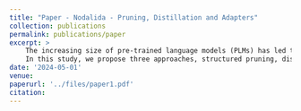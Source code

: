 ```yaml
---
title: "Paper - Nodalida - Pruning, Distillation and Adapters"
collection: publications
permalink: publications/paper
excerpt: >
    The increasing size of pre-trained language models (PLMs) has led to requires a better understanding of optimization methods. 
    In this study, we propose three approaches, structured pruning, distillation, and adapters which we apply to the Bidirectional Transformers for Language Understanding (BERT) model. Our goal is to assess the correlation and interdependence, or lack thereof, among these three methods. Our results focus on the GLUE task with benchmarks including model size, accuracy, rejected emission rate, and speedup. For instance, the combination of pruning, distillation, and adapters can reach 4x inference speedup with a size reduction of 85% and 200% emissions savings and an average accuracy of 50 instead of 85 approximately. Before each use, we must consider the performance-reduction-speed trade-off. In this work, we propose several scenarios depending on the desired outcome. For example, if we want to maintain performance and reduce the model by 65%, then we should opt for the combination of adapters based tuning + pruning with a sparsity ratio of 0.6. 
date: '2024-05-01'
venue:
paperurl: '../files/paper1.pdf'
citation: 
---
```


